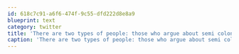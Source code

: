 ```yaml
---
id: 618c7c91-a6f6-474f-9c55-dfd222d8e8a9
blueprint: text
category: twitter
title: 'There are two types of people: those who argue about semi colons and those who ship.'
caption: 'There are two types of people: those who argue about semi colons and those who ship.'
---
```

